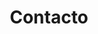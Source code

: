 ---
title: "Contacto"
description: "Contacto - Corporación para la Integración del Borde Costero Central de Arica"
draft: false
---